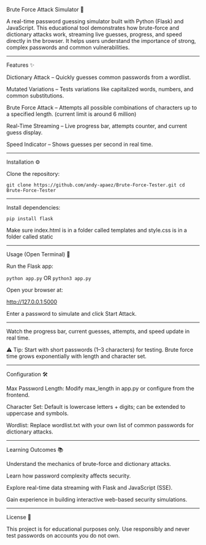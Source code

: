 Brute Force Attack Simulator 🔐

A real-time password guessing simulator built with Python (Flask) and JavaScript.
This educational tool demonstrates how brute-force and dictionary attacks work, streaming live guesses, progress, and speed directly in the browser.
It helps users understand the importance of strong, complex passwords and common vulnerabilities.

---
Features ✨

Dictionary Attack – Quickly guesses common passwords from a wordlist.

Mutated Variations – Tests variations like capitalized words, numbers, and common substitutions.

Brute Force Attack – Attempts all possible combinations of characters up to a specified length. (current limit is around 6 million)

Real-Time Streaming – Live progress bar, attempts counter, and current guess display.

Speed Indicator – Shows guesses per second in real time.

---
Installation ⚙️

Clone the repository:

`git clone https://github.com/andy-apaez/Brute-Force-Tester.git
cd Brute-Force-Tester`

---
Install dependencies:

`pip install flask`


Make sure index.html is in a folder called templates and style.css is in a folder called static

---
Usage (Open Terminal) 🚀

Run the Flask app:

`python app.py` OR `python3 app.py`


Open your browser at:

http://127.0.0.1:5000

Enter a password to simulate and click Start Attack.

---
Watch the progress bar, current guesses, attempts, and speed update in real time.

⚠ Tip: Start with short passwords (1–3 characters) for testing. Brute force time grows exponentially with length and character set.

---
Configuration 🛠️

Max Password Length: Modify max_length in app.py or configure from the frontend.

Character Set: Default is lowercase letters + digits; can be extended to uppercase and symbols.

Wordlist: Replace wordlist.txt with your own list of common passwords for dictionary attacks.

---
Learning Outcomes 📚

Understand the mechanics of brute-force and dictionary attacks.

Learn how password complexity affects security.

Explore real-time data streaming with Flask and JavaScript (SSE).

Gain experience in building interactive web-based security simulations.

---
License 📝

This project is for educational purposes only. Use responsibly and never test passwords on accounts you do not own.
